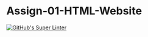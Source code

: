 # Assign-01-HTML-Website
[![GitHub's Super Linter](https://github.com/ICS20-Programming-SirineC/Assign-01-HTML-Website/workflows/GitHub's%20Super%20Linter/badge.svg)](https://github.com/ICS20-Programming-SirineC/Assign-01-HTML-Website/actions)